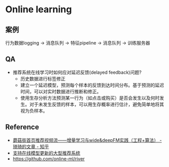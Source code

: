 # Online learning


## 案例

行为数据logging -> 消息队列 -> 特征pipeline -> 消息队列 -> 训练服务器


## QA
- 推荐系统在线学习时如何应对延迟反馈(delayed feedback)问题?
  - 历史数据进行标签修正
  - 建立一个延迟模型，预测每个样本的反馈到达时间分布。基于预测的延迟时间，可以对实时数据进行推断和修正。
  - 使用生存分析方法预测某一行为（如点击或购买）是否会发生以及何时发生。对于未发生反馈的样本，可以用生存概率进行估计，避免简单地将其视为负样本。


## Reference
- [蘑菇街首页推荐视频流——增量学习与wide&deepFM实践（工程+算法） - 琦琦的文章 - 知乎](https://zhuanlan.zhihu.com/p/212647751)
- [支持在线模型更新的大型推荐系统](https://openmlsys.github.io/chapter_recommender_system/case_study.html)
- https://github.com/online-ml/river
